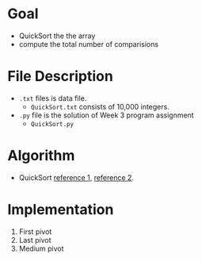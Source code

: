 # Goal
- QuickSort the the array 
- compute the total number of comparisions 
# File Description
- `.txt` files is data file.
  - `QuickSort.txt` consists of 10,000 integers.
- `.py` file is the solution of Week 3 program assignment
  - `QuickSort.py`

# Algorithm
- QuickSort [reference 1](https://github.com/SSQ/Coursera-Stanford-Divide-and-Conquer-Sorting-and-Searching-and-Randomized-Algorithms/blob/master/Lecture%20Slides/5.1-slides_algo-qsort-intro_typed.pdf), [reference 2](https://github.com/SSQ/Coursera-Stanford-Divide-and-Conquer-Sorting-and-Searching-and-Randomized-Algorithms/blob/master/Lecture%20Slides/5.2-slides_algo-qsort-partition_typed.pdf).
# Implementation
1. First pivot
2. Last pivot
3. Medium pivot
